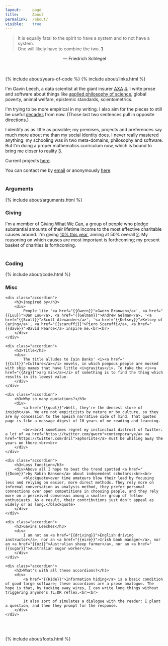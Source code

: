 ```yaml
---
layout: 	page
title: 		About
permalink:	/about/
visible:	true
---
```



> It is equally fatal to the spirit to have a system and to not have a system. <br>One will likely have to combine the two. <a href="#fn:1" id="fnref:1">1</a>

<div align="center">— Friedrich Schlegel</div><br /><br />


{%	include about/years-of-code		%}
{%	include about/links.html	%}


I'm Gavin Leech, a data scientist at the giant insurer [AXA][Axa] <a href="#fn:4" id="fnref:4">4</a>. I write prose and software about things like <a href="{{stat}}">applied philosophy of science</a>, global poverty, animal welfare, epistemic standards, scientometrics. 

I'm trying to be more empirical in my writing. I also aim for the pieces to still be useful [decades][LongContentIsLong] from now. (Those last two sentences pull in opposite directions.)

I identify as as little as possible; my premises, projects and preferences say much more about me than my social identity does. I never really mastered anything: my schooling was in two meta-domains, philosophy and software. But I'm doing a proper mathematics curriculum now, which is bound to bring me closer to reality <a href="#fn:3" id="fnref:3">3</a>.

Current projects [here][Proj].

You can contact me by <a href="mailto:{{ site.email }}">email</a> or anonymously [here][Form].<br><br>




<div class="accordion">

<h3>Arguments</h3>
<div>
	{%		include about/arguments.html		%}
</div>
</div>

<div class="accordion">
<h3>Giving</h3>
<div>
	I'm a member of <a href="{{GWWC}}">Giving What We Can</a>, a group of people who pledge substantial amounts of their lifetime income to the most effective charitable causes around. I'm giving <a href="{{MyGiving}}">10% this year</a>, aiming at 50% overall <a href="#fn:2" id="fnref:2">2</a>. My reasoning on which causes are most important is forthcoming; my present basket of charities is forthcoming.<br><br>
</div>
</div>

<div class="accordion">
<h3>Coding</h3>
<div>
	{%		include about/code.html		%}
</div>
</div>

<div class="accordion">
<h3>Misc</h3>
<div>

	<div class="accordion">
		<h3>Inspired by</h3>
		<div>
			People like '<a href="{{Gwern}}">Gwern Branwen</a>', <a href="{{Luu}}">Dan Luu</a>, <a href="{{Gelman}}">Andrew Gelman</a>, '<a href="{{Scott}}">Scott Alexander</a>', '<a href="{{Kelsey}}">Kelsey of Caring</a>', <a href="{{scaruffi}}">Piero Scaruffi</a>, <a href="{{dave}}">David Pearce</a> inspire me.<br><br>
		</div>
	</div>
	
	<div class="accordion">
		<h3>Title</h3>
		<div>
			The title alludes to Iain Banks' <i><a href="{{Cult}}">Culture</a></i> novels, in which pompous people are mocked with ship names that have little <i>gravitas</i>. To take the <i><a href="{{Arg}}">arg min</a></i> of something is to find the thing which results in its lowest value. 			
		</div>
	</div>

	<div class="accordion">
		<h3>Why so many quotations?</h3>
		<div>
			<a href="{{quot}}">Well, they're the densest store of insight</a>. We are not empiricists by nature or by culture, so they are my concession to the apeish narrative side of mind. That quotes page is like a message digest of 10 years of me reading and learning. 

			<br><br>I sometimes regret my instinctual distrust of Twitter: a lot of <a href="https://twitter.com/gwern">contemporary</a> <a href="https://twitter.com/dril">aphorists</a> must be whiling away the years on there.<br><br>
		</div>
	</div>

	<div class="accordion">
		<h3>Loss function</h3>
		<div>Above all I hope to beat the trend spotted <a href="{{Doom}}">by Robin Hanson</a> about independent scholars:<br><br>
			<blockquote>over time amateurs blow their lead by focusing less and relying on easier, more direct methods. They rely more on informal conversation as analysis method, they prefer personal connections over open competitions in choosing people, and they rely more on a perceived consensus among a smaller group of fellow enthusiasts. As a result, their contributions just don’t appeal as widely or as long.</blockquote>
		</div>
	</div>

	<div class="accordion">
		<h3>Gavins Leeches</h3>
		<div>
			I am not an <a href="{{driving}}">English driving instructor</a>, nor an <a href="{{eire}}">Irish bank manager</a>, nor an <a href="{{oz}}">Australian sheep farmer</a>, nor an <a href="{{sugar}}">Australian sugar worker</a>. 
		</div>
	</div>

	<div class="accordion">
		<h3>What's with all these accordions?</h3>
		<div>
			<a href="{{Hide}}">Information hiding</a> is a basic condition of good large software; these accordions are a prose analogue. The hope is that, by tucking away wires, I can write long things without triggering anyone's TL;DR reflex.<br><br> 

			It also sort of simulates a dialogue with the reader: I plant a question, and then they prompt for the response.
		</div>
	</div>
</div>
</div>


<br><br>


[Axa]:					https://www.axa.com/en/about-us/emerging-risks
[Schlegel]:				http://www.zeno.org/Literatur/M/Schlegel,+Friedrich/Fragmentensammlungen/Fragmente
[Proj]:					http://gleech.org/projects
[Form]:					https://docs.google.com/forms/d/e/1FAIpQLSf64CLW-qs7ypI3U7ArHWuLn_s7VvoV7Spn7FvbM_B29NG9Dg/viewform?usp=sf_link

[gwern]:				https://twitter.com/gwern
[dsfaq]:				http://gleech.org/data-science
[Parasite]:				http://blogs.sciencemag.org/pipeline/archives/2016/01/22/attack-of-the-research-parasites
[Sciento]:				https://en.wikipedia.org/wiki/Scientometrics
[LongContentIsLong]:	http://www.gwern.net/About#long-content


{%	include about/foots.html	%}